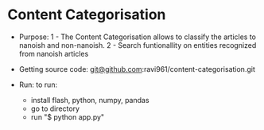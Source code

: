 # Content Categorisation
 - Purpose: 1 - The Content Categorisation allows to classify the articles to nanoish and non-nanoish. 
 			2 - Search funtionallity on entities recognized from nanoish articles
 - Getting source code: git@github.com:ravi961/content-categorisation.git


 - Run: to run:
 	- install flash, python, numpy, pandas 
 	- go to directory
	- run "$ python app.py"  
